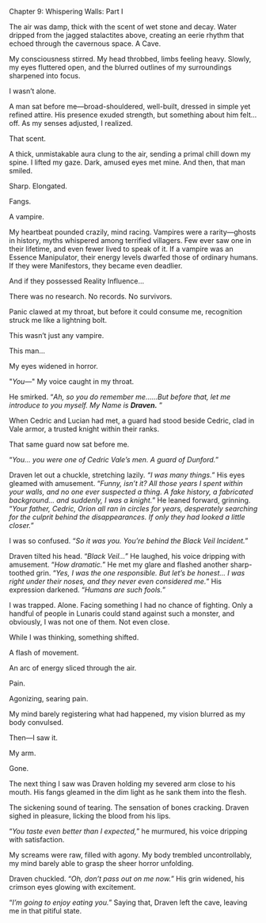 Chapter 9: Whispering Walls: Part I

The air was damp, thick with the scent of wet stone and decay. Water dripped from the jagged stalactites above, creating an eerie rhythm that echoed through the cavernous space. A Cave.

My consciousness stirred. My head throbbed, limbs feeling heavy. Slowly, my eyes fluttered open, and the blurred outlines of my surroundings sharpened into focus.

I wasn’t alone.

A man sat before me—broad-shouldered, well-built, dressed in simple yet refined attire. His presence exuded strength, but something about him felt... off. As my senses adjusted, I realized.

That scent.

A thick, unmistakable aura clung to the air, sending a primal chill down my spine. I lifted my gaze. Dark, amused eyes met mine. And then, that man smiled.

Sharp. Elongated.

Fangs.

A vampire.

My heartbeat pounded crazily, mind racing. Vampires were a rarity—ghosts in history, myths whispered among terrified villagers. Few ever saw one in their lifetime, and even fewer lived to speak of it. If a vampire was an Essence Manipulator, their energy levels dwarfed those of ordinary humans. If they were Manifestors, they became even deadlier.

And if they possessed Reality Influence...

There was no research. No records. No survivors.

Panic clawed at my throat, but before it could consume me, recognition struck me like a lightning bolt.

This wasn’t just any vampire.

This man...

My eyes widened in horror.

"*You—*" My voice caught in my throat.

He smirked. “*Ah, so you do remember me……But before that, let me introduce to you myself. My Name is **Draven.*** ”

When Cedric and Lucian had met, a guard had stood beside Cedric, clad in Vale armor, a trusted knight within their ranks.

That same guard now sat before me.

“*You... you were one of Cedric Vale’s men. A guard of Dunford.*”

Draven let out a chuckle, stretching lazily. *“I was many things.*” His eyes gleamed with amusement. “*Funny, isn’t it? All those years I spent within your walls, and no one ever suspected a thing. A fake history, a fabricated background... and suddenly, I was a knight.*” He leaned forward, grinning. “*Your father, Cedric, Orion all ran in circles for years, desperately searching for the culprit behind the disappearances. If only they had looked a little closer.*”

I was so confused. “*So it was you. You’re behind the Black Veil Incident.*”

Draven tilted his head. “*Black Veil...*” He laughed, his voice dripping with amusement. “*How dramatic.*” He met my glare and flashed another sharp-toothed grin. “*Yes, I was the one responsible. But let’s be honest... I was right under their noses, and they never even considered me.*” His expression darkened. “*Humans are such fools.*”

I was trapped. Alone. Facing something I had no chance of fighting. Only a handful of people in Lunaris could stand against such a monster, and obviously, I was not one of them. Not even close.

While I was thinking, something shifted.

A flash of movement.

An arc of energy sliced through the air.

Pain.

Agonizing, searing pain.

My mind barely registering what had happened, my vision blurred as my body convulsed.

Then—I saw it.

My arm.

Gone.

The next thing I saw was Draven holding my severed arm close to his mouth. His fangs gleamed in the dim light as he sank them into the flesh.

The sickening sound of tearing. The sensation of bones cracking. Draven sighed in pleasure, licking the blood from his lips.

“*You taste even better than I expected,*” he murmured, his voice dripping with satisfaction.

My screams were raw, filled with agony. My body trembled uncontrollably, my mind barely able to grasp the sheer horror unfolding.

Draven chuckled. “*Oh, don’t pass out on me now.*” His grin widened, his crimson eyes glowing with excitement.

“*I’m going to enjoy eating you.*” Saying that, Draven left the cave, leaving me in that pitiful state.
